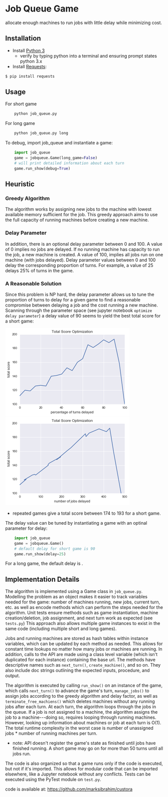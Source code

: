# Job Queue Game
allocate enough machines to run jobs with little delay while minimizing cost.

## Installation
* Install [Python 3](https://www.python.org/downloads/)
    * verify by typing python into a terminal and ensuring prompt states python 3.x
* Install [Requests](http://docs.python-requests.org/en/master/):

```bash
$ pip install requests
```

## Usage
For short game
```bash
    python job_queue.py 
```

For long game
```bash
    python job_queue.py long
```

To debug, import job_queue and instantiate a game:
```python
    import job_queue
    game = jobqueue.Game(long_game=False)
    # will print detailed information about each turn
    game.run_show(debug=True)
```

## Heuristic 

### Greedy Algorithm

The algorithm works by assigning new jobs to the machine with lowest available memory sufficient for the job. 
This greedy approach aims to use the full capacity of running machines before creating a new machine.

### Delay Parameter

In addition, there is an optional delay parameter between 0 and 100. A value of 0 implies no jobs are delayed. 
If no running machine has capacity to run the job, a new machine is created. 
A value of 100, implies all jobs run on one machine (with jobs delayed).
Delay parameter values between 0 and 100 delay the corresponding proportion of turns.
For example, a value of 25 delays 25% of turns in the game. 

### A Reasonable Solution

Since this problem is NP hard, the delay parameter allows us to tune the proportion of turns to delay for a given game to find
a reasonable compromise between delaying a job and the cost running a new machine. 
Scanning through the parameter space (see jupyter notebook `optimize delay parameter`) a delay value of 90 seems to yield the best total score for a short game: 

![total_score_delay_turns](total_score_delay_turns.png)
![total_score_delay_jobs](total_score_delay_jobs.png)


* repeated games give a total score between 174 to 193 for a short game. 

The delay value can be tuned by instantiating a game with an optinal parameter for delay:

```python
    import job_queue
    game = jobqueue.Game()
    # default delay for short game is 90 
    game.run_show(delay=25)
```

For a long game, the default delay is .

## Implementation Details

The algorithm is implemented using a Game class in `job_queue.py`. Modelling the problem as an object makes it easier to track 
variables needed for the game: number of machines running, new jobs, current turn, etc. as well as encode methods which can perform 
the steps needed for the algorithm. Unit tests ensure methods such as game instantiation, machine creation/deletion, job assignment, and next turn work as expected (see `tests.py`) This approach also allows multiple game instances to exist in the same code (including multiple short and long games).

Jobs and running machines are stored as hash tables within instance variables, which can be updated by each method as needed. 
This allows for constant time lookups no matter how many jobs or machines are running. In addition, calls to the API are made using 
a class level variable (which isn't duplicated for each instance) containing the base url. The methods have descriptive names such as `next_turn()`, `create_machine()`, and so on. They also include doc strings outlining the expected inputs, procedure, and output.

The algorithm is executed by calling `run_show()` on an instance of the game, which calls `next_turn()` to advance the game's turn, `manage_jobs()` to 
assign jobs according to the greedy algorithm and delay factor, as well as `terminate_free_machiens()` which deletes machines without any running jobs 
after each turn. At each turn, the algorithm loops through the jobs in the queue. If a job is not assigned to a machine, the algorithm assigns the job to a machine---doing so, requires looping through running machines. However, looking up information about machines or job at each turn is O(1). The total 
runtime complexity in the worst case is number of unassigned jobs * number of running machines per turn.

* note: API doesn't register the game's state as finished until jobs have finished running. A short game may go on for more than 50 turns until all jobs run.

The code is also organized so that a game runs only if the code is executed, but not if it's imported. This allows for modular code that can be imported elsewhere, like a Jupyter notebook without any conflicts. Tests can be executed using the PyTest module on `test.py`.


code is available at: https://github.com/marksibrahim/custora
